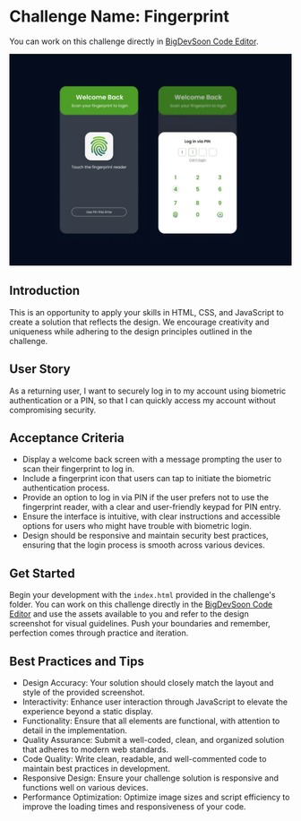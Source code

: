 # Challenge Name: Fingerprint

You can work on this challenge directly in [BigDevSoon Code Editor](https://app.bigdevsoon.me/challenges/fingerprint/browser).

![Fingerprint Design](./design.png)

## Introduction

This is an opportunity to apply your skills in HTML, CSS, and JavaScript to create a solution that reflects the design. We encourage creativity and uniqueness while adhering to the design principles outlined in the challenge.

## User Story

As a returning user, I want to securely log in to my account using biometric authentication or a PIN, so that I can quickly access my account without compromising security.

## Acceptance Criteria

- Display a welcome back screen with a message prompting the user to scan their fingerprint to log in.
- Include a fingerprint icon that users can tap to initiate the biometric authentication process.
- Provide an option to log in via PIN if the user prefers not to use the fingerprint reader, with a clear and user-friendly keypad for PIN entry.
- Ensure the interface is intuitive, with clear instructions and accessible options for users who might have trouble with biometric login.
- Design should be responsive and maintain security best practices, ensuring that the login process is smooth across various devices.

## Get Started

Begin your development with the `index.html` provided in the challenge's folder. You can work on this challenge directly in the [BigDevSoon Code Editor](https://app.bigdevsoon.me/challenges/fingerprint/browser) and use the assets available to you and refer to the design screenshot for visual guidelines. Push your boundaries and remember, perfection comes through practice and iteration.

## Best Practices and Tips

- Design Accuracy: Your solution should closely match the layout and style of the provided screenshot.
- Interactivity: Enhance user interaction through JavaScript to elevate the experience beyond a static display.
- Functionality: Ensure that all elements are functional, with attention to detail in the implementation.
- Quality Assurance: Submit a well-coded, clean, and organized solution that adheres to modern web standards.
- Code Quality: Write clean, readable, and well-commented code to maintain best practices in development.
- Responsive Design: Ensure your challenge solution is responsive and functions well on various devices.
- Performance Optimization: Optimize image sizes and script efficiency to improve the loading times and responsiveness of your code.
